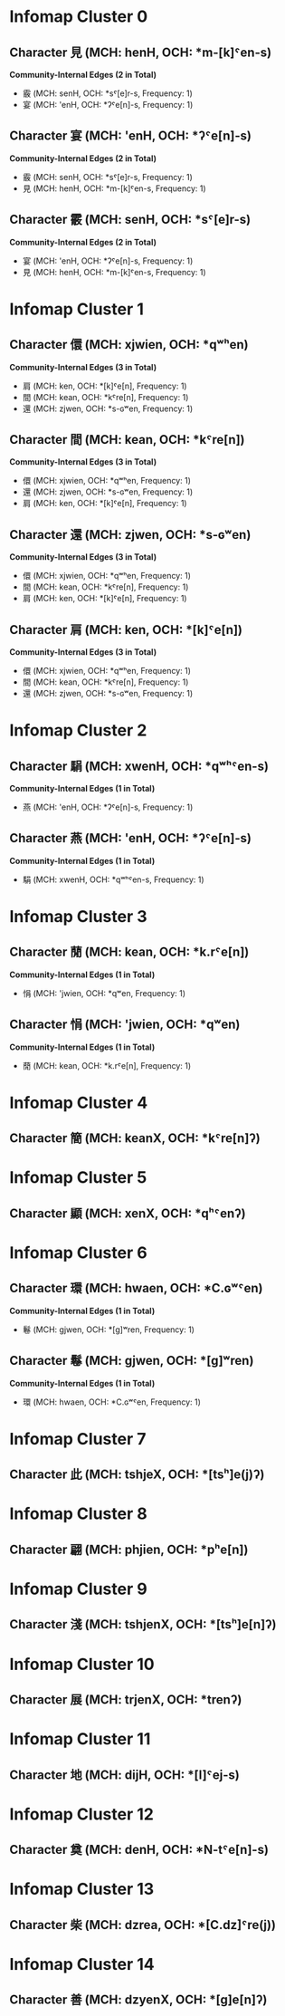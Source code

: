 # Infomap Cluster 0

## Character 見 (MCH: henH, OCH: &#42;m-[k]ˤen-s)
**Community-Internal Edges (2 in Total)**
* 霰 (MCH: senH, OCH: &#42;sˤ[e]r-s, Frequency: 1)
* 宴 (MCH: 'enH, OCH: &#42;ʔˤe[n]-s, Frequency: 1)

## Character 宴 (MCH: 'enH, OCH: &#42;ʔˤe[n]-s)
**Community-Internal Edges (2 in Total)**
* 霰 (MCH: senH, OCH: &#42;sˤ[e]r-s, Frequency: 1)
* 見 (MCH: henH, OCH: &#42;m-[k]ˤen-s, Frequency: 1)

## Character 霰 (MCH: senH, OCH: &#42;sˤ[e]r-s)
**Community-Internal Edges (2 in Total)**
* 宴 (MCH: 'enH, OCH: &#42;ʔˤe[n]-s, Frequency: 1)
* 見 (MCH: henH, OCH: &#42;m-[k]ˤen-s, Frequency: 1)

# Infomap Cluster 1

## Character 儇 (MCH: xjwien, OCH: &#42;qʷʰen)
**Community-Internal Edges (3 in Total)**
* 肩 (MCH: ken, OCH: &#42;[k]ˤe[n], Frequency: 1)
* 間 (MCH: kean, OCH: &#42;kˤre[n], Frequency: 1)
* 還 (MCH: zjwen, OCH: &#42;s-ɢʷen, Frequency: 1)

## Character 間 (MCH: kean, OCH: &#42;kˤre[n])
**Community-Internal Edges (3 in Total)**
* 儇 (MCH: xjwien, OCH: &#42;qʷʰen, Frequency: 1)
* 還 (MCH: zjwen, OCH: &#42;s-ɢʷen, Frequency: 1)
* 肩 (MCH: ken, OCH: &#42;[k]ˤe[n], Frequency: 1)

## Character 還 (MCH: zjwen, OCH: &#42;s-ɢʷen)
**Community-Internal Edges (3 in Total)**
* 儇 (MCH: xjwien, OCH: &#42;qʷʰen, Frequency: 1)
* 間 (MCH: kean, OCH: &#42;kˤre[n], Frequency: 1)
* 肩 (MCH: ken, OCH: &#42;[k]ˤe[n], Frequency: 1)

## Character 肩 (MCH: ken, OCH: &#42;[k]ˤe[n])
**Community-Internal Edges (3 in Total)**
* 儇 (MCH: xjwien, OCH: &#42;qʷʰen, Frequency: 1)
* 間 (MCH: kean, OCH: &#42;kˤre[n], Frequency: 1)
* 還 (MCH: zjwen, OCH: &#42;s-ɢʷen, Frequency: 1)

# Infomap Cluster 2

## Character 駽 (MCH: xwenH, OCH: &#42;qʷʰˤen-s)
**Community-Internal Edges (1 in Total)**
* 燕 (MCH: 'enH, OCH: &#42;ʔˤe[n]-s, Frequency: 1)

## Character 燕 (MCH: 'enH, OCH: &#42;ʔˤe[n]-s)
**Community-Internal Edges (1 in Total)**
* 駽 (MCH: xwenH, OCH: &#42;qʷʰˤen-s, Frequency: 1)

# Infomap Cluster 3

## Character 蕑 (MCH: kean, OCH: &#42;k.rˤe[n])
**Community-Internal Edges (1 in Total)**
* 悁 (MCH: 'jwien, OCH: &#42;qʷen, Frequency: 1)

## Character 悁 (MCH: 'jwien, OCH: &#42;qʷen)
**Community-Internal Edges (1 in Total)**
* 蕑 (MCH: kean, OCH: &#42;k.rˤe[n], Frequency: 1)

# Infomap Cluster 4

## Character 簡 (MCH: keanX, OCH: &#42;kˤre[n]ʔ)
# Infomap Cluster 5

## Character 顯 (MCH: xenX, OCH: &#42;qʰˤenʔ)
# Infomap Cluster 6

## Character 環 (MCH: hwaen, OCH: &#42;C.ɢʷˤ<r>en)
**Community-Internal Edges (1 in Total)**
* 鬈 (MCH: gjwen, OCH: &#42;[g]ʷren, Frequency: 1)

## Character 鬈 (MCH: gjwen, OCH: &#42;[g]ʷren)
**Community-Internal Edges (1 in Total)**
* 環 (MCH: hwaen, OCH: &#42;C.ɢʷˤ<r>en, Frequency: 1)

# Infomap Cluster 7

## Character 此 (MCH: tshjeX, OCH: &#42;[tsʰ]e(j)ʔ)
# Infomap Cluster 8

## Character 翩 (MCH: phjien, OCH: &#42;pʰe[n])
# Infomap Cluster 9

## Character 淺 (MCH: tshjenX, OCH: &#42;[tsʰ]e[n]ʔ)
# Infomap Cluster 10

## Character 展 (MCH: trjenX, OCH: &#42;trenʔ)
# Infomap Cluster 11

## Character 地 (MCH: dijH, OCH: &#42;[l]ˤej-s)
# Infomap Cluster 12

## Character 奠 (MCH: denH, OCH: &#42;N-tˤe[n]-s)
# Infomap Cluster 13

## Character 柴 (MCH: dzrea, OCH: &#42;[C.dz]ˤre(j))
# Infomap Cluster 14

## Character 善 (MCH: dzyenX, OCH: &#42;[g]e[n]ʔ)

